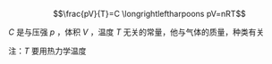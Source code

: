 $$\frac{pV}{T}=C  \longrightleftharpoons pV=nRT$$

$C$ 是与压强 $p$ ，体积 $V$ ，温度 $T$ 无关的常量，他与气体的质量，种类有关

注：$T$ 要用热力学温度
